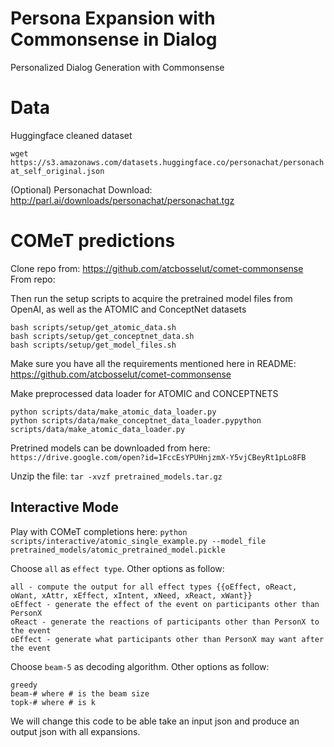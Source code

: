 # Persona Expansion with Commonsense in Dialog
Personalized Dialog Generation with Commonsense

# Data

Huggingface cleaned dataset

`wget https://s3.amazonaws.com/datasets.huggingface.co/personachat/personachat_self_original.json`

(Optional) Personachat Download:
http://parl.ai/downloads/personachat/personachat.tgz

# COMeT predictions

Clone repo from: https://github.com/atcbosselut/comet-commonsense
From repo:

Then run the setup scripts to acquire the pretrained model files from OpenAI, as well as the ATOMIC and ConceptNet datasets
```
bash scripts/setup/get_atomic_data.sh
bash scripts/setup/get_conceptnet_data.sh
bash scripts/setup/get_model_files.sh
```
Make sure you have all the requirements mentioned here in README: https://github.com/atcbosselut/comet-commonsense

Make preprocessed data loader for ATOMIC and CONCEPTNETS

```
python scripts/data/make_atomic_data_loader.py
python scripts/data/make_conceptnet_data_loader.pypython scripts/data/make_atomic_data_loader.py
```

Pretrined models can be downloaded from here: `https://drive.google.com/open?id=1FccEsYPUHnjzmX-Y5vjCBeyRt1pLo8FB`

Unzip the file: `tar -xvzf pretrained_models.tar.gz`

## Interactive Mode

Play with COMeT completions here: `python scripts/interactive/atomic_single_example.py --model_file pretrained_models/atomic_pretrained_model.pickle`

Choose `all` as `effect type`. Other options as follow:
```
all - compute the output for all effect types {{oEffect, oReact, oWant, xAttr, xEffect, xIntent, xNeed, xReact, xWant}}
oEffect - generate the effect of the event on participants other than PersonX
oReact - generate the reactions of participants other than PersonX to the event
oEffect - generate what participants other than PersonX may want after the event
```
Choose `beam-5` as decoding algorithm. Other options as follow:
```
greedy
beam-# where # is the beam size
topk-# where # is k
```
We will change this code to be able take an input json and produce an output json with all expansions.
